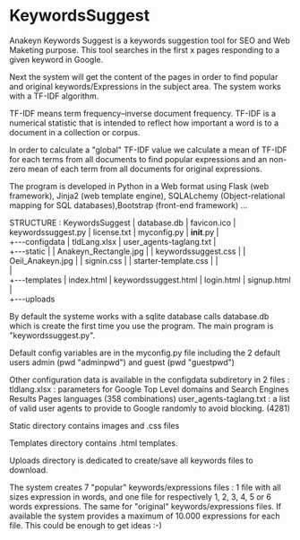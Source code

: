 # KeywordsSuggest
Anakeyn Keywords Suggest is a keywords suggestion tool for SEO and Web Maketing purpose.
This tool searches in the first  x pages responding to a given keyword in Google. 

Next the system will get the content of the pages in order to find popular and original  keywords/Expressions 
in the subject area. The system works  with a TF-IDF  algorithm.

TF-IDF means term frequency–inverse document frequency. TF-IDF is a numerical statistic that is intended to reflect 
how important a word is to a document in a collection or corpus.

In order to calculate a "global" TF-IDF value we calculate a mean of TF-IDF for each terms from all documents to 
find popular expressions and an non-zero mean of each term from all documents for original expressions.

The program is developed in Python in a Web format using Flask (web framework), Jinja2 (web template engine), 
SQLALchemy (Object-relational mapping for SQL databases),Bootstrap (front-end framework) ...

STRUCTURE :
KeywordsSuggest
|   database.db
|   favicon.ico
|   keywordssuggest.py
|   license.txt
|   myconfig.py
|   __init__.py
|   
+---configdata
|       tldLang.xlsx
|       user_agents-taglang.txt
|       
+---static
|   |   Anakeyn_Rectangle.jpg
|   |   keywordssuggest.css
|   |   Oeil_Anakeyn.jpg
|   |   signin.css
|   |   starter-template.css
|   |   
|           
+---templates
|       index.html
|       keywordssuggest.html
|       login.html
|       signup.html
|       
+---uploads


By default the systeme works with a sqlite database calls database.db which is create the first time you use the program.
The main program is "keywordssuggest.py".

Default config variables are in the myconfig.py file including the 2 default users admin (pwd "adminpwd") 
and guest (pwd "guestpwd")

Other configuration data is available in the configdata subdiretory in 2 files :
tldlang.xlsx : parameters for Google Top Level domains and Search Engines Results Pages languages (358 combinations)
user_agents-taglang.txt :  a list of valid user agents to provide to Google randomly to avoid blocking. (4281)

Static directory contains images and .css files

Templates directory contains .html templates.

Uploads directory is dedicated to create/save all keywords files to download.

The system creates 7 "popular" keywords/expressions files : 1 file with all sizes expression in words, 
and one file for respectively 1, 2, 3, 4, 5 or 6 words expressions.
The same for "original"  keywords/expressions files. 
If available the system provides a maximum of 10.000 expressions for each file. This could be enough to get ideas :-) 





